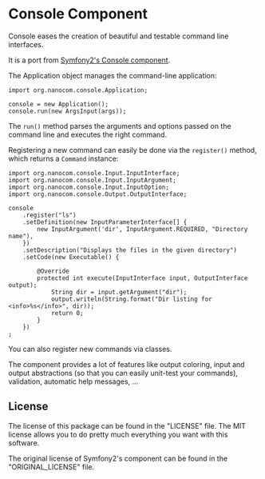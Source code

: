 Console Component
=================

Console eases the creation of beautiful and testable command line interfaces.

It is a port from [Symfony2's Console component](https://github.com/symfony/Console).

The Application object manages the command-line application:

    import org.nanocom.console.Application;

    console = new Application();
    console.run(new ArgsInput(args));

The ``run()`` method parses the arguments and options passed on the command
line and executes the right command.

Registering a new command can easily be done via the ``register()`` method,
which returns a ``Command`` instance:

    import org.nanocom.console.Input.InputInterface;
    import org.nanocom.console.Input.InputArgument;
    import org.nanocom.console.Input.InputOption;
    import org.nanocom.console.Output.OutputInterface;

    console
        .register("ls")
        .setDefinition(new InputParameterInterface[] {
            new InputArgument('dir', InputArgument.REQUIRED, "Directory name"),
        })
        .setDescription("Displays the files in the given directory")
        .setCode(new Executable() {

            @Override
            protected int execute(InputInterface input, OutputInterface output);
                String dir = input.getArgument("dir");
                output.writeln(String.format("Dir listing for <info>%s</info>", dir));
                return 0;
            }
        })
    ;

You can also register new commands via classes.

The component provides a lot of features like output coloring, input and
output abstractions (so that you can easily unit-test your commands),
validation, automatic help messages, ...

License
-------

The license of this package can be found in the "LICENSE" file.
The MIT license allows you to do pretty much everything you want with this software.

The original license of Symfony2's component can be found in the "ORIGINAL_LICENSE" file.

